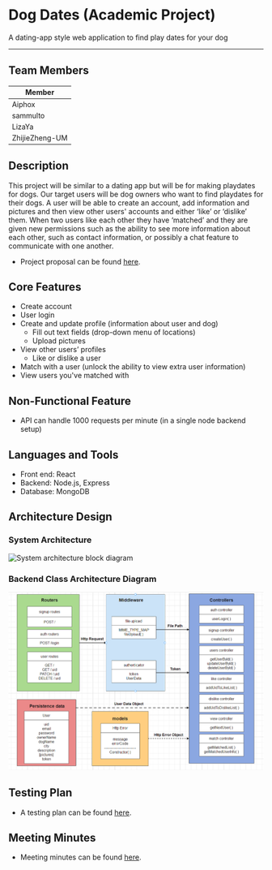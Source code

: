 # Dog Dates (Academic Project)
A dating-app style web application to find play dates for your dog   

--------------

## Team Members
| Member          | 
|-----------------|  
|  Aiphox         | 
|  sammulto       | 
|  LizaYa         | 
|  ZhijieZheng-UM | 

## Description
This project will be similar to a dating app but will be for making playdates for dogs. Our target users will be dog owners who want to find playdates for their dogs. A user will be able to create an account, add information and pictures and then view other users' accounts and either ‘like’ or ‘dislike’ them. When two users like each other they have ‘matched’ and they are given new permissions such as the ability to see more information about each other, such as contact information, or possibly a chat feature to communicate with one another.
* Project proposal can be found [here](https://github.com/Aiphox/DogDates/wiki/Project-Proposal#project-proposal).

## Core Features
* Create account
* User login
* Create and update profile (information about user and dog)
  * Fill out text fields (drop-down menu of locations)
  * Upload pictures
* View other users’ profiles
  * Like or dislike a user 
* Match with a user (unlock the ability to view extra user information)
* View users you've matched with

##  Non-Functional Feature
* API can handle 1000 requests per minute (in a single node backend setup)

## Languages and Tools
* Front end: React
* Backend: Node.js, Express
* Database: MongoDB

## Architecture Design
### System Architecture
![System architecture block diagram](https://github.com/Aiphox/DogDates/blob/main/System%20Architecture.PNG)

### Backend Class Architecture Diagram
![System architecture block diagram](https://github.com/DogDatesComp4350/DogDates/blob/main/Class%20Diagram%20S3.PNG)

## Testing Plan
* A testing plan can be found [here](https://github.com/Aiphox/DogDates/blob/main/Dog_Dates_Testing_Plan.pdf).

## Meeting Minutes
* Meeting minutes can be found [here](https://github.com/Aiphox/DogDates/wiki/Meetings-Tracking#meeting-minutes).

